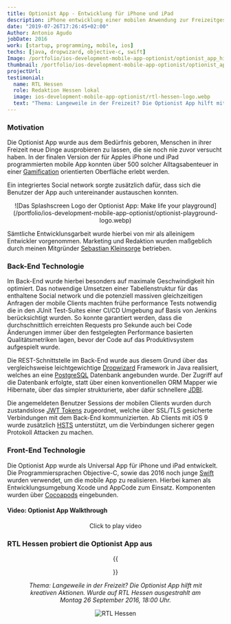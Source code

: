 ```yaml
---
title: Optionist App - Entwicklung für iPhone und iPad 
description: iPhone entwicklung einer mobilen Anwendung zur Freizeitgestaltung  
date: "2019-07-26T17:26:45+02:00"
Author: Antonio Agudo
jobDate: 2016
work: [startup, programming, mobile, ios]
techs: [java, dropwizard, objective-c, swift]
Image: /portfolio/ios-development-mobile-app-optionist/optionist_app_highlights_m.webp
thumbnail: /portfolio/ios-development-mobile-app-optionist/optionist_app_highlights_m.webp
projectUrl: 
testimonial:
  name: RTL Hessen 
  role: Redaktion Hessen lokal
  image: ios-development-mobile-app-optionist/rtl-hessen-logo.webp 
  text: "Thema: Langeweile in der Freizeit? Die Optionist App hilft mit kreativen Aktionen. Wurde auf RTL Hessen ausgestrahlt am Montag 26 September 2016, 18:00 Uhr."   
---
```

### Motivation

Die Optionist App wurde aus dem Bedürfnis geboren, Menschen in ihrer Freizeit neue Dinge ausprobieren zu lassen, 
die sie noch nie zuvor versucht haben. In der finalen Version der für Apples iPhone und iPad programmierten mobile App konnten über 500 
solcher Alltagsabenteuer in einer [Gamification](https://de.wikipedia.org/wiki/Gamification) orientierten Oberfläche erlebt werden.

Ein integriertes Social network sorgte zusätzlich dafür, dass sich die Benutzer der App auch untereinander austauschen 
konnten.
<div style="text-align: center;">
![Das Splashscreen Logo der Optionist App: Make life your playground](/portfolio/ios-development-mobile-app-optionist/optionist-playground-logo.webp)
</div>

Sämtliche Entwicklunsgarbeit wurde hierbei von mir als alleinigem Entwickler vorgenommen. Marketing und Redaktion 
wurden maßgeblich durch meinen Mitgründer [Sebastian Kleinsorge](https://www.xing.com/profile/Sebastian_Kleinsorge2/) betrieben. 

### Back-End Technologie

Im Back-End wurde hierbei besonders auf maximale Geschwindigkeit hin optimiert. Das notwendige Umsetzen einer Tabellenstruktur
für das enthaltene Social network und die potenziell massiven gleichzeitigen Anfragen der mobile Clients machten frühe 
performance Tests notwendig die in den JUnit Test-Suites einer CI/CD Umgebung auf Basis von Jenkins berücksichtigt wurden.
So konnte garantiert werden, dass die durchschnittlich erreichten Requests pro Sekunde auch bei Code Änderungen immer über 
den festgelegten Performance basierten Qualitätsmetriken lagen, bevor der Code auf das Produktivsystem aufgespielt wurde.
  
Die REST-Schnittstelle im Back-End wurde aus diesem Grund über das vergleichsweise leichtgewichtige [Dropwizard](https://www.dropwizard.io) 
Framework in Java realisiert, welches an eine [PostgreSQL](https://www.postgresql.org/) Datenbank angebunden wurde. 
Der Zugriff auf die Datenbank erfolgte, statt über einen konventionellen ORM Mapper wie Hibernate, über das 
simpler strukturierte, aber dafür schnellere [JDBI](http://jdbi.org/). 

Die angemeldeten Benutzer Sessions der mobilen Clients wurden durch zustandslose [JWT Tokens](https://jwt.io/) zugeordnet, 
welche über SSL/TLS gesicherte Verbindungen mit dem Back-End kommunizierten. Ab Clients mit iOS 9 wurde zusätzlich 
[HSTS](https://de.wikipedia.org/wiki/HTTP_Strict_Transport_Security) unterstützt, um die Verbindungen sicherer gegen 
Protokoll Attacken zu machen.       

### Front-End Technologie

Die Optionist App wurde als Universal App für iPhone und iPad entwickelt. 
Die Programmiersprachen Objective-C, sowie das 2016 noch junge [Swift](https://swift.org/) wurden verwendet, um 
die mobile App zu realisieren. Hierbei kamen als Entwicklungsumgebung Xcode und AppCode zum Einsatz. 
Komponenten wurden über [Cocoapods](https://cocoapods.org/) eingebunden.     
 
#### Video: Optionist App Walkthrough
<center>
   <div class="lazyYT" data-youtube-id="1aeI1dptcxM" data-width="315" data-height="560" data-ratio="9:16">Click to play video</div>
</center>

### RTL Hessen probiert die Optionist App aus
<center>
{{<figure src="/portfolio/ios-development-mobile-app-optionist/rtl-hessen-berichtet-ueber-die-optionist-app.webp">}}

*Thema: Langeweile in der Freizeit? Die Optionist App hilft mit kreativen Aktionen. Wurde auf RTL Hessen ausgestrahlt am Montag 26 September 2016, 18:00 Uhr.*

<img class="img-fluid w-25 rounded-circle border-thick border-light" src="/portfolio/ios-development-mobile-app-optionist/rtl-hessen-logo.webp" alt="RTL Hessen" title="RTL Hessen">
</center>
